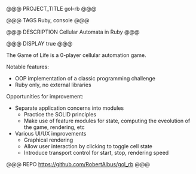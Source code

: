@@@ PROJECT_TITLE
gol-rb
@@@

@@@ TAGS
Ruby, console
@@@

@@@ DESCRIPTION
Cellular Automata in Ruby
@@@

@@@ DISPLAY
true
@@@

The Game of Life is a 0-player cellular automation game.

Notable features:
* OOP implementation of a classic programming challenge
* Ruby only, no external libraries

Opportunities for improvement:
* Separate application concerns into modules
    * Practice the SOLID principles
    * Make use of feature modules for state, computing the eveolution of the game, rendering, etc
* Various UI/UX improvements
    * Graphical rendering
    * Allow user interaction by clicking to toggle cell state
    * Introduce transport control for start, stop, rendering speed


@@@ REPO
https://github.com/RobertAlbus/gol_rb
@@@
